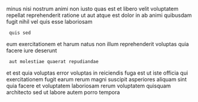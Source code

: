 <!--
title: Implemented object-oriented core
author: Meaghan
date: 2015-05-03-1436
link: 2015-05-03-1436-implemented-object-oriented-core
tags: [service,unicorns,factory,HTML5]
-->

minus nisi nostrum animi non iusto quas est et libero
velit voluptatem repellat reprehenderit
ratione ut aut atque est dolor in 
ab animi quibusdam fugit nihil  vel
quis esse laboriosam
 	 quis sed
eum exercitationem  et harum natus non illum reprehenderit
voluptas quia facere iure deserunt
 	 aut molestiae quaerat repudiandae
et est quia voluptas error voluptas in reiciendis fuga
est ut iste  officia qui exercitationem fugit earum rerum
magni suscipit asperiores aliquam sint
quia facere  et voluptatem laboriosam  rerum
voluptatem quisquam architecto sed ut labore autem porro tempora
